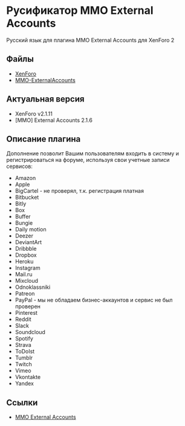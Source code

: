 # Русификатор MMO External Accounts
Русский язык для плагина MMO External Accounts для XenForo 2

## Файлы
* [XenForo](https://xenforo.com/)
* [MMO-ExternalAccounts](https://mmo-zone.info/dbtech-ecommerce/mmo-external-accounts.48/)

## Актуальная версия
  * XenForo v2.1.11
  * [MMO] External Accounts 2.1.6

## Описание плагина
Дополнение позволит Вашим пользователям входить в систему и регистрироваться на форуме, используя свои учетные записи сервисов:
- Amazon
- Apple
- BigCartel - не проверял, т.к. регистрация платная
- Bitbucket
- Bitly
- Box
- Buffer
- Bungie
- Daily motion
- Deezer
- DeviantArt
- Dribbble
- Dropbox
- Heroku
- Instagram
- Mail.ru
- Mixcloud
- Odnoklassniki
- Patreon
- PayPal - мы не обладаем бизнес-аккаунтов и сервис не был проверен
- Pinterest
- Reddit
- Slack
- Soundcloud
- Spotify
- Strava
- ToDoIst
- Tumblr
- Twitch
- Vimeo
- Vkontakte
- Yandex

## Ссылки
* [MMO External Accounts](https://mmo-zone.info/store/mmo-external-accounts.48/)